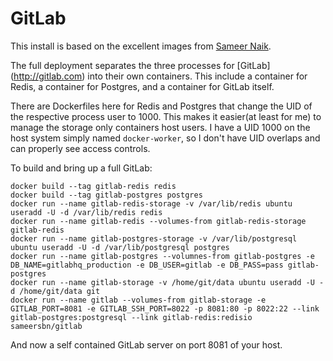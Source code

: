 # GitLab

This install is based on the excellent images from [Sameer Naik](https://hub.docker.com/u/sameersbn/).

The full deployment separates the three processes for [GitLab] (http://gitlab.com) into their own containers. This include a container for Redis, a container for Postgres, 
and a container for GitLab itself.

There are Dockerfiles here for Redis and Postgres that change the UID of the respective process user to 1000. This makes it easier(at least for me) to manage the storage 
only containers host users. I have a UID 1000 on the host system simply named ``docker-worker``, so I don't have UID overlaps and can properly see access controls.

To build and bring up a full GitLab:

```Shell
docker build --tag gitlab-redis redis
docker build --tag gitlab-postgres postgres
docker run --name gitlab-redis-storage -v /var/lib/redis ubuntu useradd -U -d /var/lib/redis redis
docker run --name gitlab-redis --volumes-from gitlab-redis-storage gitlab-redis
docker run --name gitlab-postgres-storage -v /var/lib/postgresql ubuntu useradd -U -d /var/lib/postgresql postgres
docker run --name gitlab-postgres --volumnes-from gitlab-postgres -e DB_NAME=gitlabhq_production -e DB_USER=gitlab -e DB_PASS=pass gitlab-postgres
docker run --name gitlab-storage -v /home/git/data ubuntu useradd -U -d /home/git/data git
docker run --name gitlab --volumes-from gitlab-storage -e GITLAB_PORT=8081 -e GITLAB_SSH_PORT=8022 -p 8081:80 -p 8022:22 --link gitlab-postgres:postgresql --link gitlab-redis:redisio sameersbn/gitlab
```  

And now a self contained GitLab server on port 8081 of your host.
